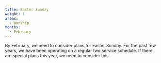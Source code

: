 ```yaml
---
title: Easter Sunday
weight: 1
areas:
  - Worship
months: 
  - February
---
```


By February, we need to consider plans for Easter Sunday. For the past few years, we have been operating on a regular two service schedule. If there are special plans this year, we need to consider this.
